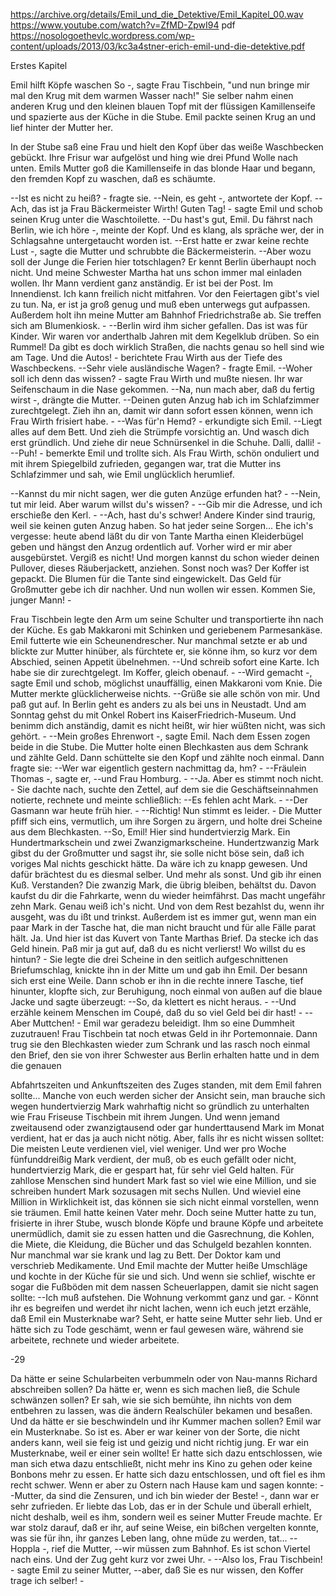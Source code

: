 https://archive.org/details/Emil_und_die_Detektive/Emil_Kapitel_00.wav
https://www.youtube.com/watch?v=ZfMD-ZpwI94
pdf https://nosologoethevlc.wordpress.com/wp-content/uploads/2013/03/kc3a4stner-erich-emil-und-die-detektive.pdf

Erstes Kapitel 

Emil hilft Köpfe waschen So -, sagte Frau Tischbein, 
"und nun bringe mir mal den Krug mit dem warmen Wasser nach!" Sie selber nahm einen anderen Krug und den kleinen blauen Topf mit der flüssigen Kamillenseife und spazierte aus der Küche in die Stube. Emil packte seinen Krug an und lief hinter der Mutter her. 

In der Stube saß eine Frau und hielt den Kopf über das weiße Waschbecken gebückt. Ihre Frisur war aufgelöst und hing wie drei Pfund Wolle nach unten. Emils Mutter goß die Kamillenseife in das blonde Haar und begann, den fremden Kopf zu waschen, daß es schäumte. 


--Ist es nicht zu heiß? - fragte sie. 
--Nein, es geht -, antwortete der Kopf. 
--Ach, das ist ja Frau Bäckermeister Wirth! Guten Tag! - sagte Emil und schob seinen Krug unter die Waschtoilette. 
--Du hast's gut, Emil. Du fährst nach Berlin, wie ich höre -, meinte der Kopf. Und es klang, als spräche wer, der in Schlagsahne untergetaucht worden ist. 
--Erst hatte er zwar keine rechte Lust -, sagte die Mutter und schrubbte die Bäckermeisterin. 
--Aber wozu soll der Junge die Ferien hier totschlagen? Er kennt Berlin überhaupt noch nicht. Und meine Schwester Martha hat uns schon immer mal einladen wollen. Ihr Mann verdient ganz anständig. Er ist bei der Post. Im Innendienst. Ich kann freilich nicht mitfahren. Vor den Feiertagen gibt's viel zu tun. Na, er ist ja groß genug und muß eben unterwegs gut aufpassen. Außerdem holt ihn meine Mutter am Bahnhof Friedrichstraße ab. Sie treffen sich am Blumenkiosk. - 
--Berlin wird ihm sicher gefallen. Das ist was für Kinder. Wir waren vor anderthalb Jahren mit dem Kegelklub drüben. So ein Rummel! Da gibt es doch wirklich Straßen, die nachts genau so hell sind wie am Tage. Und die Autos! - berichtete Frau Wirth aus der Tiefe des Waschbeckens. 
--Sehr viele ausländische Wagen? - fragte Emil. 
--Woher soll ich denn das wissen? - sagte Frau Wirth und mußte niesen. Ihr war Seifenschaum in die Nase gekommen. 
--Na, nun mach aber, daß du fertig wirst -, drängte die Mutter. 
--Deinen guten Anzug hab ich im Schlafzimmer zurechtgelegt. Zieh ihn an, damit wir dann sofort essen können, wenn ich Frau Wirth frisiert habe. - 
--Was für'n Hemd? - erkundigte sich Emil. 
--Liegt alles auf dem Bett. Und zieh die Strümpfe vorsichtig an. Und wasch dich erst gründlich. Und ziehe dir neue Schnürsenkel in die Schuhe. Dalli, dalli! - 
--Puh! - bemerkte Emil und trollte sich. Als Frau Wirth, schön onduliert und mit ihrem Spiegelbild zufrieden, gegangen war, trat die Mutter ins Schlafzimmer und sah, wie Emil unglücklich herumlief. 

--Kannst du mir nicht sagen, wer die guten Anzüge erfunden hat? - 
--Nein, tut mir leid. Aber warum willst du's wissen? - 
--Gib mir die Adresse, und ich erschieße den Kerl. - 
--Ach, hast du's schwer! Andere Kinder sind traurig, weil sie keinen guten Anzug haben. So hat jeder seine Sorgen... Ehe ich's vergesse: heute abend läßt du dir von Tante Martha einen Kleiderbügel geben und hängst den Anzug ordentlich auf. Vorher wird er mir aber ausgebürstet. Vergiß es nicht! Und morgen kannst du schon wieder deinen Pullover, dieses Räuberjackett, anziehen. Sonst noch was? Der Koffer ist gepackt. Die Blumen für die Tante sind eingewickelt. Das Geld für Großmutter gebe ich dir nachher. Und nun wollen wir essen. Kommen Sie, junger Mann! - 

Frau Tischbein legte den Arm um seine Schulter und transportierte ihn nach der Küche. Es gab Makkaroni mit Schinken und geriebenem Parmesankäse. Emil futterte wie ein Scheunendrescher. Nur manchmal setzte er ab und blickte zur Mutter hinüber, als fürchtete er, sie könne ihm, so kurz vor dem Abschied, seinen Appetit übelnehmen. 
--Und schreib sofort eine Karte. Ich habe sie dir zurechtgelegt. Im Koffer, gleich obenauf. - 
--Wird gemacht -, sagte Emil und schob, möglichst unauffällig, einen Makkaroni vom Knie. Die Mutter merkte glücklicherweise nichts. 
--Grüße sie alle schön von mir. Und paß gut auf. In Berlin geht es anders zu als bei uns in Neustadt. Und am Sonntag gehst du mit Onkel Robert ins KaiserFriedrich-Museum. Und benimm dich anständig, damit es nicht heißt, wir hier wüßten nicht, was sich gehört. - 
--Mein großes Ehrenwort -, sagte Emil. Nach dem Essen zogen beide in die Stube. Die Mutter holte einen Blechkasten aus dem Schrank und zählte Geld. Dann schüttelte sie den Kopf und zählte noch einmal. Dann fragte sie: 
--Wer war eigentlich gestern nachmittag da, hm? - 
--Fräulein Thomas -, sagte er, 
--und Frau Homburg. - 
--Ja. Aber es stimmt noch nicht. - Sie dachte nach, suchte den Zettel, auf dem sie die Geschäftseinnahmen notierte, rechnete und meinte schließlich: 
--Es fehlen acht Mark. - 
--Der Gasmann war heute früh hier. - 
--Richtig! Nun stimmt es leider. - Die Mutter pfiff sich eins, vermutlich, um ihre Sorgen zu ärgern, und holte drei Scheine aus dem Blechkasten. 
--So, Emil! Hier sind hundertvierzig Mark. Ein Hundertmarkschein und zwei Zwanzigmarkscheine. Hundertzwanzig Mark gibst du der Großmutter und sagst ihr, sie solle nicht böse sein, daß ich voriges Mal nichts geschickt hätte. Da wäre ich zu knapp gewesen. Und dafür brächtest du es diesmal selber. Und mehr als sonst. Und gib ihr einen Kuß. Verstanden? Die zwanzig Mark, die übrig bleiben, behältst du. Davon kaufst du dir die Fahrkarte, wenn du wieder heimfährst. Das macht ungefähr zehn Mark. Genau weiß ich's nicht. Und von dem Rest bezahlst du, wenn ihr ausgeht, was du ißt und trinkst. Außerdem ist es immer gut, wenn man ein paar Mark in der Tasche hat, die man nicht braucht und für alle Fälle parat hält. Ja. Und hier ist das Kuvert von Tante Marthas Brief. Da stecke ich das Geld hinein. Paß mir ja gut auf, daß du es nicht verlierst! Wo willst du es hintun? - Sie legte die drei Scheine in den seitlich aufgeschnittenen Briefumschlag, knickte ihn in der Mitte um und gab ihn Emil. Der besann sich erst eine Weile. Dann schob er ihn in die rechte innere Tasche, tief hinunter, klopfte sich, zur Beruhigung, noch einmal von außen auf die blaue Jacke und sagte überzeugt: 
--So, da klettert es nicht heraus. - 
--Und erzähle keinem Menschen im Coupé, daß du so viel Geld bei dir hast! - 
--Aber Muttchen! - Emil war geradezu beleidigt. Ihm so eine Dummheit zuzutrauen! Frau Tischbein tat noch etwas Geld in ihr Portemonnaie. Dann trug sie den Blechkasten wieder zum Schrank und las rasch noch einmal den Brief, den sie von ihrer Schwester aus Berlin erhalten hatte und in dem die genauen 

Abfahrtszeiten und Ankunftszeiten des Zuges standen, mit dem Emil fahren sollte... Manche von euch werden sicher der Ansicht sein, man brauche sich wegen hundertvierzig Mark wahrhaftig nicht so gründlich zu unterhalten wie Frau Friseuse Tischbein mit ihrem Jungen. Und wenn jemand zweitausend oder zwanzigtausend oder gar hunderttausend Mark im Monat verdient, hat er das ja auch nicht nötig. Aber, falls ihr es nicht wissen solltet: Die meisten Leute verdienen viel, viel weniger. Und wer pro Woche fünfunddreißig Mark verdient, der muß, ob es euch gefällt oder nicht, hundertvierzig Mark, die er gespart hat, für sehr viel Geld halten. Für zahllose Menschen sind hundert Mark fast so viel wie eine Million, und sie schreiben hundert Mark sozusagen mit sechs Nullen. Und wieviel eine Million in Wirklichkeit ist, das können sie sich nicht einmal vorstellen, wenn sie träumen. Emil hatte keinen Vater mehr. Doch seine Mutter hatte zu tun, frisierte in ihrer Stube, wusch blonde Köpfe und braune Köpfe und arbeitete unermüdlich, damit sie zu essen hatten und die Gasrechnung, die Kohlen, die Miete, die Kleidung, die Bücher und das Schulgeld bezahlen konnten. Nur manchmal war sie krank und lag zu Bett. Der Doktor kam und verschrieb Medikamente. Und Emil machte der Mutter heiße Umschläge und kochte in der Küche für sie und sich. Und wenn sie schlief, wischte er sogar die Fußböden mit dem nassen Scheuerlappen, damit sie nicht sagen sollte: 
--Ich muß aufstehen. Die Wohnung verkommt ganz und gar. - Könnt ihr es begreifen und werdet ihr nicht lachen, wenn ich euch jetzt erzähle, daß Emil ein Musterknabe war? Seht, er hatte seine Mutter sehr lieb. Und er hätte sich zu Tode geschämt, wenn er faul gewesen wäre, während sie arbeitete, rechnete und wieder arbeitete. 

-29

Da hätte er seine Schularbeiten verbummeln oder von Nau-manns Richard abschreiben sollen? Da hätte er, wenn es sich machen ließ, die Schule schwänzen sollen? Er sah, wie sie sich bemühte, ihn nichts von dem entbehren zu lassen, was die ändern Realschüler bekamen und besaßen. Und da hätte er sie beschwindeln und ihr Kummer machen sollen? Emil war ein Musterknabe. So ist es. Aber er war keiner von der Sorte, die nicht anders kann, weil sie feig ist und geizig und nicht richtig jung. Er war ein Musterknabe, weil er einer sein wollte! Er hatte sich dazu entschlossen, wie man sich etwa dazu entschließt, nicht mehr ins Kino zu gehen oder keine Bonbons mehr zu essen. Er hatte sich dazu entschlossen, und oft fiel es ihm recht schwer. Wenn er aber zu Ostern nach Hause kam und sagen konnte: 
--Mutter, da sind die Zensuren, und ich bin wieder der Beste! -, dann war er sehr zufrieden. Er liebte das Lob, das er in der Schule und überall erhielt, nicht deshalb, weil es ihm, sondern weil es seiner Mutter Freude machte. Er war stolz darauf, daß er ihr, auf seine Weise, ein bißchen vergelten konnte, was sie für ihn, ihr ganzes Leben lang, ohne müde zu werden, tat... 
--Hoppla -, rief die Mutter, 
--wir müssen zum Bahnhof. Es ist schon Viertel nach eins. Und der Zug geht kurz vor zwei Uhr. - 
--Also los, Frau Tischbein! - sagte Emil zu seiner Mutter, 
--aber, daß Sie es nur wissen, den Koffer trage ich selber! -